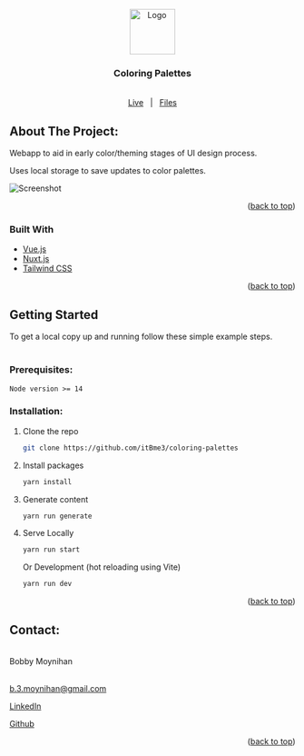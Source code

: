 <div id="top"></div>

<!-- PROJECT LOGO -->
<br />
<div align="center">
  <a href="https://github.com/itBme3/coloring-palettes">
    <img src="https://res.cloudinary.com/bmoyni3/image/upload/v1653996554/projects/color-favicon_xzscm8.png" alt="Logo" width="80" height="80">
  </a>

<h3 align="center">Coloring Palettes</h3>

  <p align="center">
    <br />
    <a href="https://coloring-palettes.netlify.app">Live</a> &nbsp; | &nbsp; <a href="https://github.com/itBme3/coloring-palettes">Files</a>
  </p>
</div>



<!-- ABOUT THE PROJECT -->
## About The Project:
Webapp to aid in early color/theming stages of UI design process.

Uses local storage to save updates to color palettes.
<br>

![Screenshot][screenshot]

<p align="right">(<a href="#top">back to top</a>)</p>



### Built With

* [Vue.js](https://vuejs.org/)
* [Nuxt.js](https://nuxtjs.org/)
* [Tailwind CSS](https://tailwindcss.com/)

<p align="right">(<a href="#top">back to top</a>)</p>



<!-- GETTING STARTED -->
## Getting Started

To get a local copy up and running follow these simple example steps.
<br>
<br>
### Prerequisites:

    Node version >= 14

### Installation:

1. Clone the repo
   ```sh
   git clone https://github.com/itBme3/coloring-palettes
   ```
2. Install packages
   ```sh
   yarn install
   ```
3. Generate content
   ```sh
   yarn run generate
   ```
4. Serve Locally
      ```sh
      yarn run start
      ```
   Or Development (hot reloading using Vite)
      ```sh
      yarn run dev
      ```

<p align="right">(<a href="#top">back to top</a>)</p>



<!-- CONTACT -->
## Contact:
<br>
Bobby Moynihan
<br>
<br>

b.3.moynihan@gmail.com

[LinkedIn][linkedin-profile]

[Github][github-profile]


<p align="right">(<a href="#top">back to top</a>)</p>






<!-- VARIABLES -->
[linkedin-profile]: https://www.linkedin.com/in/bobby-moynihan
[github-profile]: https://github.com/itBme3
[screenshot]: https://res.cloudinary.com/bmoyni3/image/upload/v1654409287/projects/coloring-palettes-homepage_hfcom2.jpg